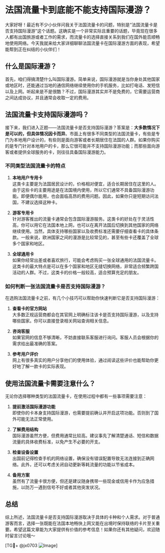 # 法国流量卡到底能不能支持国际漫游？

大家好呀！最近有不少小伙伴问我关于法国流量卡的问题，特别是“法国流量卡是否支持国际漫游”这个话题。这确实是一个非常实际且重要的话题，毕竟现在很多人都有出国旅游或者工作的需求，而流量卡的选择直接关系到我们在国外能否顺畅地使用网络。今天我就来给大家详细聊聊法国流量卡在国际漫游方面的表现，希望能帮到正在纠结的小伙伴们！

## 什么是国际漫游？

首先，咱们得搞清楚什么叫国际漫游。简单来说，国际漫游就是当你身处其他国家或地区时，还能通过当地的通信网络继续使用你的手机服务，比如打电话、发短信以及上网。听起来是不是很酷？不过，国际漫游其实并不是免费的，它需要运营商之间达成协议，并且通常会收取一定的费用。

## 法国流量卡支持国际漫游吗？

接下来，我们进入正题——法国流量卡是否支持国际漫游？答案是：**大多数情况下是可以的，但具体情况因卡而异**。市面上有很多不同类型的法国流量卡，有些是专门为本地用户设计的，有些则是面向游客或者长期居住在法国的人群。如果你购买的是专门针对本地用户的卡，那么它很可能并不支持国际漫游功能；而那些面向游客或者提供全球服务的卡，则往往具备国际漫游能力。

### 不同类型法国流量卡的特点

1. **本地用户专用卡**  
   这类卡主要是为法国居民设计的，价格相对便宜，适合长期居住在这里的人。由于这些卡的主要用途是在法国境内使用，所以它们通常不具备国际漫游功能。即便偶尔能用，也会面临高昂的费用问题。因此，如果你只是短期访问法国，不建议选择这种卡。

2. **游客专用卡**  
   针对游客推出的流量卡通常会包含国际漫游服务。这类卡的好处在于灵活性高，你可以用它在法国本地上网，也可以在离开法国后切换到其他国家的网络继续使用。当然，具体支持哪些国家以及收费标准还需要仔细查看卡的具体条款。一般来说，欧洲国家之间的漫游是比较常见的，甚至有些卡还覆盖了全球多个国家和地区。

3. **全球通用卡**  
   如果你经常出差或者喜欢旅行，可能会考虑购买一张全球通用的法国流量卡。这类卡的最大特点是可以在多个国家和地区无缝切换网络，非常适合频繁跨国活动的人群。不过，这类卡的价格一般较高，适合预算充足的朋友。

### 如何判断一张法国流量卡是否支持国际漫游？

在选购法国流量卡之前，有几个小技巧可以帮助你快速判断它是否支持国际漫游：

1. **查看卡的官方网站**  
   大多数正规运营商都会在其官网上明确标注该卡是否支持国际漫游，以及支持哪些国家。你可以直接登录相关网站查询相关信息。

2. **咨询客服**  
   如果官网的信息不够清晰，不妨直接联系客服进行询问。客服人员会根据你的需求给出最准确的答案。

3. **参考用户评价**  
   网上有很多真实的用户分享他们的使用体验，通过阅读这些评价也能帮助你更好地了解一款卡的实际表现。

## 使用法国流量卡需要注意什么？

无论你选择哪种类型的法国流量卡，在使用过程中都有一些事项需要注意：

1. **提前激活国际漫游功能**  
   即使你的卡本身支持国际漫游，也需要提前确认并开启这项功能。否则到了国外可能无法正常使用。

2. **了解费用结构**  
   国际漫游虽然方便，但费用通常比较高。建议事先了解清楚通话、短信和数据流量的具体收费标准，以免产生不必要的开支。

3. **检查设备设置**  
   出国前记得检查手机的网络设置，确保没有错误配置导致无法连接到正确网络。此外，还可以考虑关闭自动更新等耗流量的功能以节省成本。

4. **备用方案**  
   虽然有了流量卡很方便，但还是建议随身携带一些现金或信用卡作为应急措施，以防万一遇到信号不好或者其他突发状况。

## 总结

综上所述，法国流量卡是否支持国际漫游取决于具体的卡种和个人需求。对于普通游客而言，选择一张既能在法国本地畅快上网又能在出境时保持联络的卡片至关重要。希望这篇文章能为大家提供有价值的参考信息！如果你还有其他疑问，欢迎随时留言讨论哦～

[TG💪+ @jx0703 ![Image](https://github.com/user-attachments/assets/dbca1d08-cadb-493c-b0ec-ad6f7a83f270)]